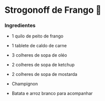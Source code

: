 # Strogonoff de Frango :chicken:

### Ingredientes

- 1 quilo de peito de frango

- 1 tablete de caldo de carne

- 3 colheres de sopa de oléo

- 2 colheres de sopa de ketchup

- 2 colheres de sopa de mostarda

- Champignon

- Batata e arroz branco para acompanhar

  




